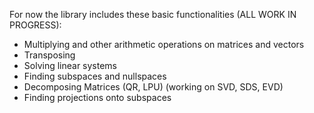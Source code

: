 For now the library includes these basic functionalities (ALL WORK IN PROGRESS):


-   Multiplying and other arithmetic operations on matrices and vectors
-   Transposing
-   Solving linear systems
-   Finding subspaces and nullspaces
-   Decomposing Matrices (QR, LPU) (working on SVD, SDS, EVD)
-   Finding projections onto subspaces 
